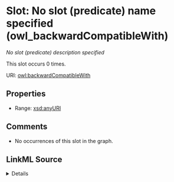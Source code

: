 

# Slot: No slot (predicate) name specified (owl_backwardCompatibleWith)


_No slot (predicate) description specified_






This slot occurs 0 times.


URI: [owl:backwardCompatibleWith](http://www.w3.org/2002/07/owl#backwardCompatibleWith)



<!-- no inheritance hierarchy -->








## Properties

* Range: [xsd:anyURI](http://www.w3.org/2001/XMLSchema#anyURI)





## Comments

* No occurrences of this slot in the graph.



## LinkML Source

<details>

```yaml
name: owl_backwardCompatibleWith
annotations:
  count:
    tag: count
    value: 0
description: No slot (predicate) description specified
title: No slot (predicate) name specified
comments:
- No occurrences of this slot in the graph.
from_schema: hydrology-kg
rank: 1000
domain: owl_backwardCompatibleWith
slot_uri: owl:backwardCompatibleWith
alias: owl_backwardCompatibleWith
range: uri

```
</details>